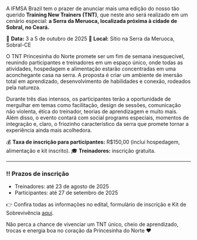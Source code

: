 A IFMSA Brazil tem o prazer de anunciar mais uma edição do nosso tão querido **Training New Trainers (TNT)**, que neste ano será realizado em um cenário especial: **a Serra da Meruoca, localizada próxima à cidade de Sobral, no Ceará.**

📅 **Data:** 3 a 5 de outubro de 2025
📍 **Local:** Sítio na Serra da Meruoca, Sobral-CE

O TNT Princesinha do Norte promete ser um fim de semana inesquecível, reunindo participantes e treinadores em um espaço único, onde todas as atividades, hospedagem e alimentação estarão concentradas em uma aconchegante casa na serra. A proposta é criar um ambiente de imersão total em aprendizado, desenvolvimento de habilidades e conexão, rodeados pela natureza.

Durante três dias intensos, os participantes terão a oportunidade de mergulhar em temas como facilitação, design de sessões, comunicação não violenta, ética do treinador, teorias de aprendizagem e muito mais. Além disso, o evento contará com social programs especiais, momentos de integração e, claro, o friozinho característico da serra que promete tornar a experiência ainda mais acolhedora.

💰 **Taxa de inscrição para participantes:** R$150,00 (inclui hospedagem, alimentação e kit inscrito).
🎓 **Treinadores:** inscrição gratuita.



---
### ‼️ Prazos de inscrição

- Treinadores: até 23 de agosto de 2025
- Participantes: até 27 de setembro de 2025

👉 Confira todas as informações no edital, formulário de inscrição e Kit de Sobrevivência [aqui](https://drive.google.com/file/d/1cF8G5CFBrpIHgcFUH2xbxnGuKAeLb1zI/view?usp=drive_link).

Não perca a chance de vivenciar um TNT único, cheio de aprendizado, trocas e energia boa no coração da Princesinha do Norte ❤